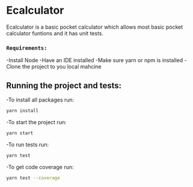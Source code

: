 # Ecalculator
Ecalculator is a basic pocket calculator which allows most basic pocket calculator funtions and it has unit tests.

### `Requirements:`

-Install Node
-Have an IDE installed
-Make sure yarn or npm is installed
-Clone the project to you local mahcine


## Running the project and tests:
-To install all packages run:
```sh
yarn install
```
-To start the project run:
```sh
yarn start
```
-To run tests run:
```sh
yarn test
```
-To get code coverage run:
```sh
yarn test --coverage
``` 

